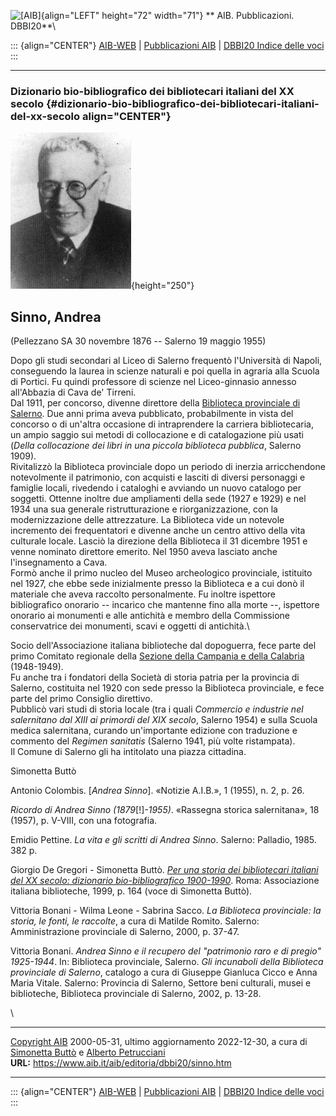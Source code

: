 ![\[AIB\]](/aib/wi/aibv72.gif){align="LEFT" height="72" width="71"}
** AIB. Pubblicazioni. DBBI20**\

::: {align="CENTER"}
[AIB-WEB](/) \| [Pubblicazioni AIB](/pubblicazioni/) \| [DBBI20 Indice
delle voci](dbbi20.htm)
:::

------------------------------------------------------------------------

### Dizionario bio-bibliografico dei bibliotecari italiani del XX secolo {#dizionario-bio-bibliografico-dei-bibliotecari-italiani-del-xx-secolo align="CENTER"}

![\[Ritratto\]](sinno.jpg){height="250"}

## Sinno, Andrea

(Pellezzano SA 30 novembre 1876 -- Salerno 19 maggio 1955)

Dopo gli studi secondari al Liceo di Salerno frequentò l\'Università di
Napoli, conseguendo la laurea in scienze naturali e poi quella in
agraria alla Scuola di Portici. Fu quindi professore di scienze nel
Liceo-ginnasio annesso all\'Abbazia di Cava de\' Tirreni.\
Dal 1911, per concorso, divenne direttore della [Biblioteca provinciale
di Salerno](/aib/stor/teche/sa-pro.htm). Due anni prima aveva
pubblicato, probabilmente in vista del concorso o di un\'altra occasione
di intraprendere la carriera bibliotecaria, un ampio saggio sui metodi
di collocazione e di catalogazione più usati (*Della collocazione dei
libri in una piccola biblioteca pubblica*, Salerno 1909).\
Rivitalizzò la Biblioteca provinciale dopo un periodo di inerzia
arricchendone notevolmente il patrimonio, con acquisti e lasciti di
diversi personaggi e famiglie locali, rivedendo i cataloghi e avviando
un nuovo catalogo per soggetti. Ottenne inoltre due ampliamenti della
sede (1927 e 1929) e nel 1934 una sua generale ristrutturazione e
riorganizzazione, con la modernizzazione delle attrezzature. La
Biblioteca vide un notevole incremento dei frequentatori e divenne anche
un centro attivo della vita culturale locale. Lasciò la direzione della
Biblioteca il 31 dicembre 1951 e venne nominato direttore emerito. Nel
1950 aveva lasciato anche l\'insegnamento a Cava.\
Formò anche il primo nucleo del Museo archeologico provinciale,
istituito nel 1927, che ebbe sede inizialmente presso la Biblioteca e a
cui donò il materiale che aveva raccolto personalmente. Fu inoltre
ispettore bibliografico onorario -- incarico che mantenne fino alla
morte --, ispettore onorario ai monumenti e alle antichità e membro
della Commissione conservatrice dei monumenti, scavi e oggetti di
antichità.\

Socio dell\'Associazione italiana biblioteche dal dopoguerra, fece parte
del primo Comitato regionale della [Sezione della Campania e della
Calabria](/aib/stor/sezioni/cam.htm) (1948-1949).\
Fu anche tra i fondatori della Società di storia patria per la provincia
di Salerno, costituita nel 1920 con sede presso la Biblioteca
provinciale, e fece parte del primo Consiglio direttivo.\
Pubblicò vari studi di storia locale (tra i quali *Commercio e industrie
nel salernitano dal XIII ai primordi del XIX secolo*, Salerno 1954) e
sulla Scuola medica salernitana, curando un\'importante edizione con
traduzione e commento del *Regimen sanitatis* (Salerno 1941, più volte
ristampata).\
Il Comune di Salerno gli ha intitolato una piazza cittadina.

Simonetta Buttò

Antonio Colombis. \[*Andrea Sinno*\]. «Notizie A.I.B.», 1 (1955), n. 2,
p. 26.

*Ricordo di Andrea Sinno (1879*\[!\]*-1955)*. «Rassegna storica
salernitana», 18 (1957), p. V-VIII, con una fotografia.

Emidio Pettine. *La vita e gli scritti di Andrea Sinno*. Salerno:
Palladio, 1985. 382 p.

Giorgio De Gregori - Simonetta Buttò. [*Per una storia dei bibliotecari
italiani del XX secolo: dizionario bio-bibliografico
1900-1990*](/aib/editoria/pub065.htm). Roma: Associazione italiana
biblioteche, 1999, p. 164 (voce di Simonetta Buttò).

Vittoria Bonani - Wilma Leone - Sabrina Sacco. *La Biblioteca
provinciale: la storia, le fonti, le raccolte*, a cura di Matilde
Romito. Salerno: Amministrazione provinciale di Salerno, 2000, p. 37-47.

Vittoria Bonani. *Andrea Sinno e il recupero del \"patrimonio raro e di
pregio\" 1925-1944*. In: Biblioteca provinciale, Salerno. *Gli
incunaboli della Biblioteca provinciale di Salerno*, catalogo a cura di
Giuseppe Gianluca Cicco e Anna Maria Vitale. Salerno: Provincia di
Salerno, Settore beni culturali, musei e biblioteche, Biblioteca
provinciale di Salerno, 2002, p. 13-28.

\

------------------------------------------------------------------------

[Copyright AIB](/su-questo-sito/dichiarazione-di-copyright-aib-web/)
2000-05-31, ultimo aggiornamento 2022-12-30, a cura di [Simonetta
Buttò](/aib/redazione3.htm) e [Alberto
Petrucciani](/su-questo-sito/redazione-aib-web/)\
**URL:** https://www.aib.it/aib/editoria/dbbi20/sinno.htm

------------------------------------------------------------------------

::: {align="CENTER"}
[AIB-WEB](/) \| [Pubblicazioni AIB](/pubblicazioni/) \| [DBBI20 Indice
delle voci](dbbi20.htm)
:::
